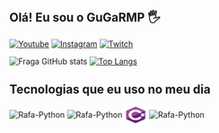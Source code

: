 ## Olá! Eu sou o GuGaRMP 🖐️

[![Youtube](https://img.shields.io/badge/YouTube-FF0000?style=for-the-badge&logo=youtube&logoColor=white)](https://youtube.com/c/gugarmp)
[![Instagram](https://img.shields.io/badge/Instagram-E4405F?style=for-the-badge&logo=instagram&logoColor=white)](https://www.instagram.com/gugarmp)
[![Twitch](https://img.shields.io/badge/Twitch-9146FF?style=for-the-badge&logo=twitch&logoColor=white)](https://www.twitch.tv/gugarmp_)

![Fraga GitHub stats](https://github-readme-stats.vercel.app/api?username=gugarmp&count_private=true)
[![Top Langs](https://github-readme-stats.vercel.app/api/top-langs/?username=gugarmp&exclude_repo=github-readme-stats,gugarmp.github.io)](https://github.com/gugarmp/github-readme-stats)

## Tecnologias que eu uso no meu dia

<div style="display: inline_block">
   <img align="center" alt="Rafa-Python" height="30" width="40" src="https://icongr.am/devicon/c-original.svg?size=128&color=currentColor">
    <img align="center" alt="Rafa-Python" height="30" width="40" src="https://icongr.am/devicon/cplusplus-original.svg?size=128&color=currentColor">
    <img align="center" alt="Rafa-Csharp" height="30" width="40" src="https://raw.githubusercontent.com/devicons/devicon/master/icons/csharp/csharp-original.svg">
    <img align="center" alt="Rafa-Python" height="30" width="40" src="https://icongr.am/devicon/nodejs-original.svg?size=128&color=currentColor">
</div><br/>

